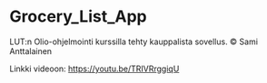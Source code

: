 # Grocery_List_App
LUT:n Olio-ohjelmointi kurssilla tehty kauppalista sovellus.
© Sami Anttalainen

Linkki videoon: https://youtu.be/TRIVRrggiqU
